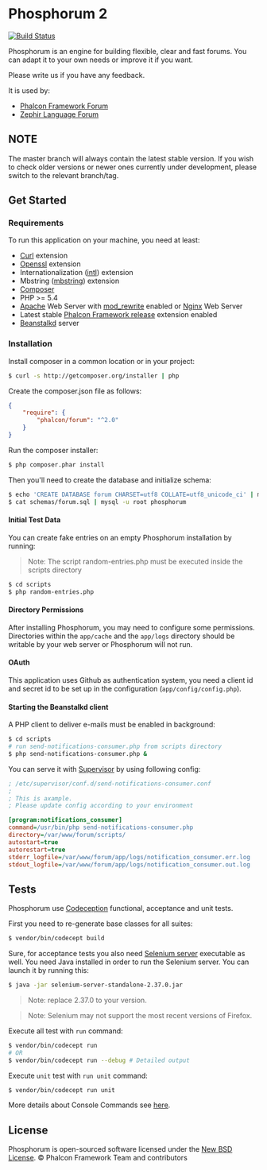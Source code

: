 # Phosphorum 2

[![Build Status](https://secure.travis-ci.org/phalcon/forum.svg?branch=master)](http://travis-ci.org/phalcon/forum)

Phosphorum is an engine for building flexible, clear and fast forums.
You can adapt it to your own needs or improve it if you want.

Please write us if you have any feedback.

It is used by:
* [Phalcon Framework Forum][11]
* [Zephir Language  Forum][12]

## NOTE

The master branch will always contain the latest stable version. If you wish
to check older versions or newer ones currently under development, please
switch to the relevant branch/tag.

## Get Started

### Requirements

To run this application on your machine, you need at least:

* [Curl][1] extension
* [Openssl][2] extension
* Internationalization ([intl][3]) extension
* Mbstring ([mbstring][4]) extension
* [Composer][5]
* PHP >= 5.4
* [Apache][6] Web Server with [mod_rewrite][7] enabled or [Nginx][8] Web Server
* Latest stable [Phalcon Framework release][9] extension enabled
* [Beanstalkd][10] server

### Installation

Install composer in a common location or in your project:

```sh
$ curl -s http://getcomposer.org/installer | php
```

Create the composer.json file as follows:

```json
{
    "require": {
        "phalcon/forum": "^2.0"
    }
}
```

Run the composer installer:

```sh
$ php composer.phar install
```

Then you'll need to create the database and initialize schema:

```sh
$ echo 'CREATE DATABASE forum CHARSET=utf8 COLLATE=utf8_unicode_ci' | mysql -u root
$ cat schemas/forum.sql | mysql -u root phosphorum
```

#### Initial Test Data

You can create fake entries on an empty Phosphorum installation by running:

> Note: The script random-entries.php must be executed inside the scripts directory

```bash
$ cd scripts
$ php random-entries.php
```

#### Directory Permissions

After installing Phosphorum, you may need to configure some permissions. Directories within the `app/cache` and the `app/logs` directory should be writable by your web server or Phosphorum will not run.

#### OAuth

This application uses Github as authentication system, you need a client id and secret id
to be set up in the configuration (`app/config/config.php`).

#### Starting the Beanstalkd client

A PHP client to deliver e-mails must be enabled in background:

```bash
$ cd scripts
# run send-notifications-consumer.php from scripts directory
$ php send-notifications-consumer.php &
```

You can serve it with [Supervisor][17] by using following config:

```ini
; /etc/supervisor/conf.d/send-notifications-consumer.conf
;
; This is axample.
; Please update config according to your environment

[program:notifications_consumer]
command=/usr/bin/php send-notifications-consumer.php
directory=/var/www/forum/scripts/
autostart=true
autorestart=true
stderr_logfile=/var/www/forum/app/logs/notification_consumer.err.log
stdout_logfile=/var/www/forum/app/logs/notification_consumer.out.log

```

## Tests

Phosphorum use [Codeception][11] functional, acceptance and unit tests.

First you need to re-generate base classes for all suites:

```bash
$ vendor/bin/codecept build
```

Sure, for acceptance tests you also need [Selenium server][12] executable as well.
You need Java installed in order to run the Selenium server. You can launch it by running this:

```bash
$ java -jar selenium-server-standalone-2.37.0.jar
```

> Note: replace 2.37.0 to your version.

> Note: Selenium may not support the most recent versions of Firefox.

Execute all test with `run` command:

```bash
$ vendor/bin/codecept run
# OR
$ vendor/bin/codecept run --debug # Detailed output
```

Execute `unit` test with `run unit` command:

```bash
$ vendor/bin/codecept run unit
```

More details about Console Commands see [here][13].

## License

Phosphorum is open-sourced software licensed under the [New BSD License][14]. © Phalcon Framework Team and contributors

[1]: http://php.net/manual/en/book.curl.php
[2]: http://php.net/manual/en/book.openssl.php
[3]: http://php.net/manual/en/book.intl.php
[4]: http://php.net/manual/en/book.mbstring.php
[5]: https://getcomposer.org/
[6]: http://httpd.apache.org/
[7]: http://httpd.apache.org/docs/current/mod/mod_rewrite.html
[8]: http://nginx.org/
[9]: https://github.com/phalcon/cphalcon/releases
[10]: http://kr.github.io/beanstalkd/
[11]: http://codeception.com
[12]: http://goo.gl/yLJLZg
[13]: http://codeception.com/docs/reference/Commands
[14]: https://github.com/phalcon/forum/blob/master/docs/LICENSE.md
[15]: https://forum.zephir-lang.com/
[16]: https://forum.phalconphp.com/
[17]: http://supervisord.org/
